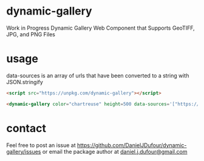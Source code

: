 # dynamic-gallery
Work in Progress Dynamic Gallery Web Component that Supports GeoTIFF, JPG, and PNG Files

# usage
data-sources is an array of urls that have been converted to a string with JSON.stringify
```html
<script src="https://unpkg.com/dynamic-gallery"></script>

<dynamic-gallery color="chartreuse" height=500 data-sources='["https://fake.image.path/image.jpg","https://fake.image.path/image2.jpg"]'></dynamic-gallery>
```

# contact
Feel free to post an issue at https://github.com/DanielJDufour/dynamic-gallery/issues or email the package author at daniel.j.dufour@gmail.com

